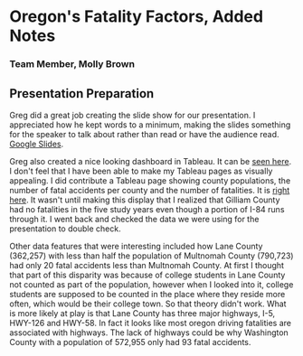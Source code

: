 # Oregon's Fatality Factors, Added Notes

### Team Member, Molly Brown

## Presentation Preparation
Greg did a great job creating the slide show for our presentation. I appreciated how he kept words to a minimum, making the slides something for the speaker to talk about rather than read or have the audience read.  <a href="https://docs.google.com/presentation/d/1sumsFd5GnrvDwHLD4QbD8gdcZRA34VOBbRvQ7aJMU50/edit#slide=id.p1">Google Slides</a>.

Greg also created a nice looking dashboard in Tableau. It can be <a href="https://public.tableau.com/app/profile/greg.kell1682/viz/OregonAutoFatalaties/Dashboard1?publish=yes">seen here</a>. I don't feel that I have been able to make my Tableau pages as visually appealing. I did contribute a Tableau page showing county populations, the number of fatal accidents per county and the number of fatalities. It is <a href="https://public.tableau.com/app/profile/molly.brown2878/viz/OR_HWY_Fatalities/FatalAccidentswCountyPop?publish=yes">right here</a>. It wasn't until making this display that I realized that Gilliam County had no fatalities in the five study years even though a portion of I-84 runs through it. I went back and checked the data we were using for the presentation to double check. 

Other data features that were interesting included how Lane County (362,257) with less than half the population of Multnomah County (790,723) had only 20 fatal accidents less than Multnomah County. At first I thought that part of this disparity was because of college students in Lane County not counted as part of the population, however when I looked into it, college students are supposed to be counted in the place where they reside more often, which would be their college town. So that theory didn't work. What is more likely at play is that Lane County has three major highways, I-5, HWY-126 and HWY-58. In fact it looks like most oregon driving fatalities are associated with highways. The lack of highways could be why Washington County with a population of 572,955 only had 93 fatal accidents.  
